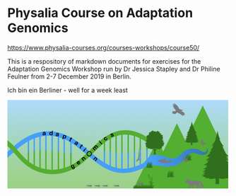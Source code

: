 # Physalia Course on Adaptation Genomics 
https://www.physalia-courses.org/courses-workshops/course50/

This is a respository of markdown documents for exercises for the Adaptation Genomics Workshop run by Dr Jessica Stapley and Dr Philine Feulner from 2-7 December 2019 in Berlin.

Ich bin ein Berliner - well for a week least

![alt text](https://github.com/jessstapley/Physalia_AdaptationGenomics/blob/master/AdaptationGenomicsLogo..png)
